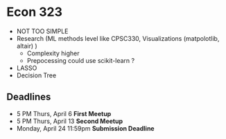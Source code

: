 # Econ 323

- NOT TOO SIMPLE
- Research (ML methods level like CPSC330, Visualizations (matpolotlib, altair) )
	+ Complexity higher 
	+ Prepocessing could use scikit-learn ?
- LASSO
- Decision Tree
## Deadlines
- 5 PM Thurs, April 6 **First Meetup** 
- 5 PM Thurs, April 13 **Second Meetup**
- Monday, April 24 11:59pm **Submission Deadline**
